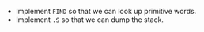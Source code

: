 * Implement `FIND` so that we can look up primitive words.
* Implement `.S` so that we can dump the stack.
